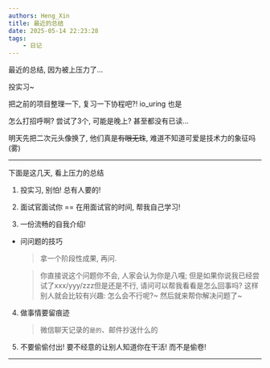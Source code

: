 ```yaml
---
authors: Heng_Xin
title: 最近的总结
date: 2025-05-14 22:23:28
tags:
    - 日记
---
```


最近的总结, 因为被上压力了...

<!-- truncate -->

投实习~

把之前的项目整理一下, 复习一下协程吧?! io_uring 也是

怎么打招呼啊? 尝试了3个, 可能是晚上? 甚至都没有已读...

明天先把二次元头像换了, 他们真是~~有眼无珠~~, 难道不知道可爱是技术力的象征吗 (雾)

---

下面是这几天, 看上压力的总结

1. 投实习, 别怕! 总有人要的!

2. 面试官面试你 == 在用面试官的时间, 帮我自己学习!

3. 一份流畅的自我介绍!

- 问问题的技巧

    > 拿一个阶段性成果, 再问.

    > 你直接说这个问题你不会, 人家会认为你是八嘎; 但是如果你说我已经尝试了xxx/yyy/zzz但是还是不行, 请问可以帮我看看是怎么回事吗? 这样别人就会比较有兴趣: 怎么会不行呢?~ 然后就来帮你解决问题了~

4. 做事情要留痕迹

    > 微信聊天记录的`是的`、邮件抄送什么的

5. 不要偷偷付出! 要不经意的让别人知道你在干活! 而不是偷卷!

---